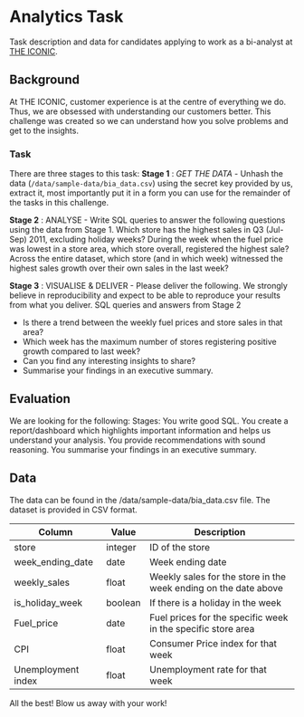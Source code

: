 # Analytics Task

Task description and data for candidates applying to work as a bi-analyst at [THE ICONIC](https://www.theiconic.com.au).

## Background
At THE ICONIC, customer experience is at the centre of everything we do. Thus, we are obsessed with understanding our customers better. This challenge was created so we can understand how you solve problems and get to the insights.

### Task

There are three stages to this task:
**Stage 1** : *GET THE DATA* - Unhash the data (`/data/sample-data/bia_data.csv`) using the secret key provided by us, extract it, most importantly put it in a form you can use for the remainder of the tasks in this challenge.

**Stage 2** : ANALYSE - Write SQL queries to answer the following questions using the data from Stage 1.
Which store has the highest sales in Q3 (Jul-Sep) 2011, excluding holiday weeks?
During the week when the fuel price was lowest in a store area, which store overall, registered the highest sale?
Across the entire dataset, which store (and in which week) witnessed the highest sales growth over their own sales in the last week?

**Stage 3** : VISUALISE & DELIVER - Please deliver the following. We strongly believe in reproducibility and expect to be able to reproduce your results from what you deliver.
SQL queries and answers from Stage 2
- Is there a trend between the weekly fuel prices and store sales in that area?
- Which week has the maximum number of stores registering positive growth compared to last week?
- Can you find any interesting insights to share?
- Summarise your findings in an executive summary.

## Evaluation

We are looking for the following:
Stages:
You write good SQL.
You create a report/dashboard which highlights important information and helps us understand your analysis.
You provide recommendations with sound reasoning.
You summarise your findings in an executive summary.

## Data

The data can be found in the /data/sample-data/bia_data.csv file. The dataset is provided in CSV format.

| Column | Value | Description |
|-|-|-|
| store | integer | ID of the store |
| week_ending_date | date | Week ending date
| weekly_sales | float |Weekly sales for the store in the week ending on the date above
| is_holiday_week | boolean | If there is a holiday in the week
| Fuel_price | date | Fuel prices for the specific week in the specific store area
| CPI | float | Consumer Price index for that week
| Unemployment index | float | Unemployment rate for that week

All the best! Blow us away with your work!
